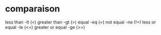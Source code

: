 # comparaison 

less than	-lt	(<)
greater than  -gt	(>)
equal	-eq	(=) 
not equal	-ne	(!=)
less or equal	-le	(<=)
greater or equal	-ge	(>=)